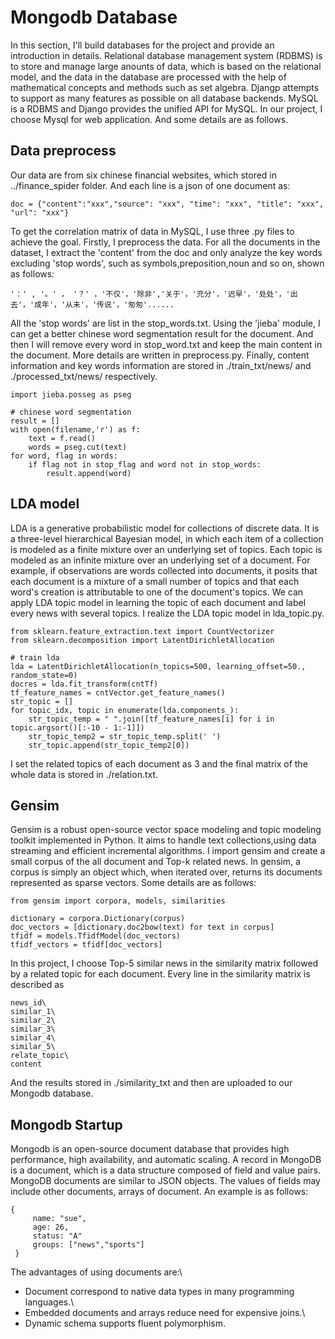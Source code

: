 # Mongodb Database
In this section, I'll build databases for the project and provide an introduction in details. Relational database management system (RDBMS) 
is to store and manage large anounts of data, which is based on the relational model, and the data in
the database are processed with the help of mathematical concepts and methods such as set algebra.
Djangp attempts to support as many features as possible on all database backends. MySQL is a RDBMS and
Django provides the unified API for MySQL. In our project, I choose Mysql for web application. And some details are as follows.

## Data preprocess
Our data are from six chinese financial websites, which stored in ../finance_spider folder. And each line is a json of one document as:

```
doc = {"content":"xxx","source": "xxx", "time": "xxx", "title": "xxx", "url": "xxx"}
```
To get the correlation matrix of data in MySQL, I use three .py files to achieve the goal. 
Firstly, I preprocess the data. For all the documents in the dataset, I extract the 'content' from the doc and only analyze the key words excluding 'stop words', such as symbols,preposition,noun and so on, shown as follows:
```
'：' , '。' ， '？' ，'不仅'，'除非','关于'，'充分'，'迟早'，'处处'，'出去'，'成年'，'从未'，'传说'，'匆匆'......
```
All the 'stop words' are list in the stop_words.txt. Using the 'jieba' module, I can get a better chinese word segmentation result for the document. And then I will remove every word in stop_word.txt and keep the main content in the document.
More details are written in preprocess.py. Finally, content information and key words information are stored in ./train_txt/news/ and ./processed_txt/news/ respectively.
```
import jieba.posseg as pseg

# chinese word segmentation
result = []
with open(filename,'r') as f:
    text = f.read()
    words = pseg.cut(text)
for word, flag in words:
    if flag not in stop_flag and word not in stop_words:
        result.append(word)
```

## LDA model
LDA is a generative probabilistic model for collections of discrete data. It is a three-level hierarchical Bayesian model, in which each item of a collection is modeled as a finite mixture over an underlying set of topics. Each topic is modeled as an infinite mixture over an underlying set of a document. For example, if observations are words collected into documents, it posits that each document is a mixture of a small number of topics and that each word's creation is attributable to one of the document's topics. We can apply LDA topic model in learning the topic of each document and label every news with several topics. I realize the LDA topic model in lda_topic.py.
```
from sklearn.feature_extraction.text import CountVectorizer
from sklearn.decomposition import LatentDirichletAllocation

# train lda
lda = LatentDirichletAllocation(n_topics=500, learning_offset=50., random_state=0)
docres = lda.fit_transform(cntTf)
tf_feature_names = cntVector.get_feature_names()
str_topic = []
for topic_idx, topic in enumerate(lda.components_):   
    str_topic_temp = " ".join([tf_feature_names[i] for i in topic.argsort()[:-10 - 1:-1]])
    str_topic_temp2 = str_topic_temp.split(' ')
    str_topic.append(str_topic_temp2[0])
```
I set the related topics of each document as 3 and the final matrix of the whole data is stored in ./relation.txt.

## Gensim
Gensim is a robust open-source vector space modeling and topic modeling toolkit implemented in Python. It aims to handle text collections,using data streaming and efficient incremental algorithms. I import gensim and create a small corpus of the all document and Top-k related news. In gensim, a corpus is simply an object which, when iterated over, returns its documents represented as sparse vectors. Some details are as follows:
```
from gensim import corpora, models, similarities

dictionary = corpora.Dictionary(corpus)
doc_vectors = [dictionary.doc2bow(text) for text in corpus]
tfidf = models.TfidfModel(doc_vectors)
tfidf_vectors = tfidf[doc_vectors]
```
In this project, I choose Top-5 similar news in the similarity matrix followed by a related topic for each document. Every line in the similarity matrix is described as
```
news_id\
similar_1\
similar_2\
similar_3\
similar_4\
similar_5\
relate_topic\
content 
```
And the results stored in ./similarity_txt and then are uploaded to our Mongodb database. 
## Mongodb Startup
Mongodb is an open-source document database that provides high performance, high availability, and automatic scaling.
A record in MongoDB is a document, which is a data structure composed of field and value pairs. MongoDB documents are similar to JSON objects. The values of fields may include other documents, arrays of document. An example is as follows:
```
{
     name: "sue",
     age: 26,
     status: "A"
     groups: ["news","sports"]
 }
```
 The advantages of using documents are:\
 * Document correspond to native data types in many programming languages.\
 * Embedded documents and arrays reduce need for expensive joins.\
 * Dynamic schema supports fluent polymorphism.
